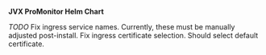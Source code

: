 **JVX ProMonitor Helm Chart**

*TODO*
Fix ingress service names. Currently, these must be manually adjusted post-install.
Fix ingress certificate selection. Should select default certificate.
